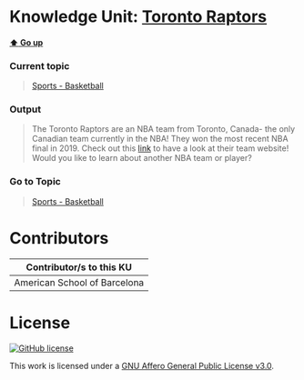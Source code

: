 # Knowledge Unit: [Toronto Raptors](../../knowledge_units/sports-basketball/toronto-raptors.md)

#### [:arrow_up: Go up](../../topics/sports-basketball.md)
### Current topic
> [Sports - Basketball](../../topics/sports-basketball.md)
### Output
> The Toronto Raptors are an NBA team from Toronto, Canada- the only Canadian team currently in the NBA! They won the most recent NBA final in 2019. Check out this [link](https://www.nba.com/raptors/) to have a look at their team website! Would you like to learn about another NBA team or player?
### Go to Topic
> [Sports - Basketball](../../topics/sports-basketball.md)


# Contributors

| Contributor/s to this KU |
| - | 
| American School of Barcelona |

# License
[![GitHub license](https://img.shields.io/github/license/inbrainz/cerebro)](https://github.com/inbrainz/cerebro/blob/master/LICENSE)

This work is licensed under a [GNU Affero General Public License v3.0](https://www.gnu.org/licenses/agpl-3.0.txt).
